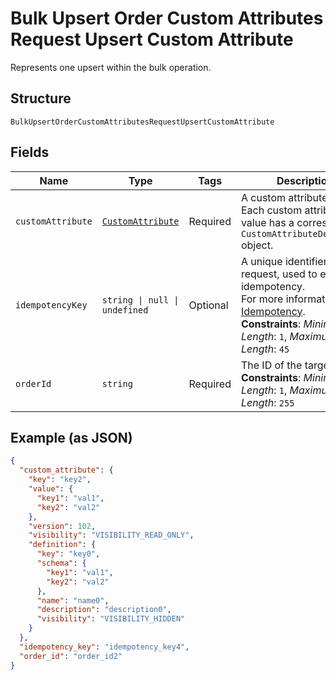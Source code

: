 
# Bulk Upsert Order Custom Attributes Request Upsert Custom Attribute

Represents one upsert within the bulk operation.

## Structure

`BulkUpsertOrderCustomAttributesRequestUpsertCustomAttribute`

## Fields

| Name | Type | Tags | Description |
|  --- | --- | --- | --- |
| `customAttribute` | [`CustomAttribute`](../models/custom-attribute.md) | Required | A custom attribute value. Each custom attribute value has a corresponding<br/>`CustomAttributeDefinition` object. |
| `idempotencyKey` | `string \| null \| undefined` | Optional | A unique identifier for this request, used to ensure idempotency.<br/>For more information, see [Idempotency](https://developer.squareup.com/docs/build-basics/common-api-patterns/idempotency).<br/>**Constraints**: *Minimum Length*: `1`, *Maximum Length*: `45` |
| `orderId` | `string` | Required | The ID of the target [order](entity:Order).<br/>**Constraints**: *Minimum Length*: `1`, *Maximum Length*: `255` |

## Example (as JSON)

```json
{
  "custom_attribute": {
    "key": "key2",
    "value": {
      "key1": "val1",
      "key2": "val2"
    },
    "version": 102,
    "visibility": "VISIBILITY_READ_ONLY",
    "definition": {
      "key": "key0",
      "schema": {
        "key1": "val1",
        "key2": "val2"
      },
      "name": "name0",
      "description": "description0",
      "visibility": "VISIBILITY_HIDDEN"
    }
  },
  "idempotency_key": "idempotency_key4",
  "order_id": "order_id2"
}
```

